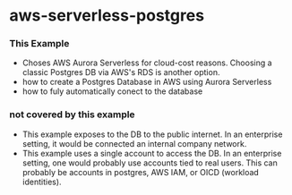 # aws-serverless-postgres

### This Example
* Choses AWS Aurora Serverless for cloud-cost reasons. Choosing a classic Postgres DB via AWS's RDS is another option. 
* how to create a Postgres Database in AWS using Aurora Serverless
* how to fuly automatically conect to the database

### not covered by this example
* This example exposes to the DB to the public internet. In an enterprise setting, it would be connected an internal company network. 
* This example uses a single account to access the DB. In an enterprise setting, one would probably use accounts tied to real users. This can probably be accounts in postgres, AWS IAM, or OICD (workload identities).

